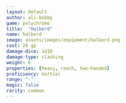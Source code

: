```yaml
---
layout: default
author: ali-bobby
game: polychrome
title:  "Halberd"
name: halberd
image: assets/images/equipment/halberd.png
cost: 20 gp
damage-dice: 1d10
damage-type: slashing
weight: 6
properties: [heavy, reach, two-handed]
proficiency: martial
range: "-"
magic: false
rarity: common
---
```

